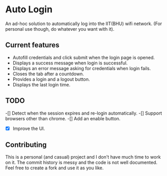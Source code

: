 # Auto Login
An ad-hoc solution to automatically log into the IIT(BHU) wifi network.
(For personal use though, do whatever you want with it).


## Current features
- Autofill credentials and click submit when the login page is opened.
- Displays a success message when login is successful.
- Displays an error message asking for credentials when login fails.
- Closes the tab after a countdown.
- Provides a login and a logout button.
- Displays the last login time.


## TODO
-[] Detect when the session expires and re-login automatically.
-[] Support browsers other than chrome.
-[] Add an enable button.
-[x] Improve the UI.

## Contributing
This is a personal (and casual) project and I don't have much time to work on it. The commit history is messy and the code is not well documented. Feel free to create a fork and use it as you like.